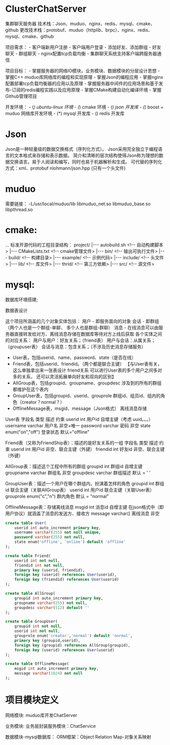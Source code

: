 # ClusterChatServer
集群聊天服务器
技术栈：Json、muduo、nginx、redis、mysql、cmake、github
更改技术栈：protobuf、muduo（httplib、brpc）、nginx、redis、mysql、cmake、github

项目需求：
    - 客户端新用户注册
    - 客户端用户登录
    - 添加好友、添加群组
    - 好友聊天
    - 群组聊天
    - nginx配置tcp负载均衡
    - 集群聊天系统支持客户端跨服务器通信

项目目标：
    - 掌握服务器的网络IO模块，业务模块、数据模块的分层设计思想
    - 掌握C++ muduo库网络库的编程和实现原理
    - 掌握Json的编程应用
    - 掌握nginx配置部署tcp负载均衡器的应用以及原理
    - 掌握服务器中间件的应用场景和基于发布-订阅的redis编程实践以及应用原理
    - 掌握CMake构建自动化编译环境
    - 掌握Github管理项目

开发环境：
    - (*) ubuntu-linux 环境
    - (*) cmake 环境
    - (*) json 开发库
    - (*) boost + muduo 网络库开发环境
    - (*) mysql 开发库
    - () redis 开发库

# Json
Json是一种轻量级的数据交换格式（序列化方式）。
Json采用完全独立于编程语言的文本格式来存储和表示数据。
简介和清晰的层次结构使得Json称为理想的数据交换语言。易于人阅读和编写，同时也易于机器解析和生成。
可代替的序列化方式：xml、protobuf
nlohmann/json.hpp (只有一个头文件)


# muduo
需要链接：
-L/usr/local/muduo/lib
libmuduo_net.so libmuduo_base.so libpthread.so

# cmake:
...
标准开源代码的工程目录结构：
project/
  |--- autobuild.sh         <!-- 自动构建脚本>
  |--- CMakeLists.txt       <!-- cmake管理文件>
  |--- bin/                 <!-- 输出可执行文件>
  |--- build/               <!-- 构建目录>
  |--- example/             <!-- 示例代码>
  |--- include/             <!-- 头文件>
  |--- lib/                 <!-- 库文件>
        |--- thrid/         <!-- 第三方依赖>
  |--- src/                 <!-- 源文件>

# mysql:
数据库环境搭建;

数据表设计

这个项目所涵盖的几个对象实体包括：
    用户 - 即服务面向的对象
    会话 - 即群组（两个人也是一个群组-单聊、 多个人也是群组-群聊）
    消息 - 在线消息可以由服务器直接转发给对方、离线消息存储在数据库等待对方上线后获取
各个实体之间的对应关系：
    用户与用户：好友关系；（friend表）
    用户与会话：从属关系；（groupuser表）
    会话与消息：包含关系；（不涉及历史消息存储服务）

- User表，包括userid、name、password、state（是否在线）
- Friend表，包括userid、friendid。（两个都是联合主键）
    【与User表有关，这么单独拿出来一张表设计 friend关系 可以进行User表的多个用户之间多对多的关系， 还可以灵活拓展单向好友和双向的区别】
- AllGroup表，包括groupid、groupname、groupdesc
    涉及到的所有的群组都维护在这个表内
- GroupUser表，包括groupid、userid、grouprole
    群组id、组员id、组内的角色（creator？normal？）
- OfflineMessage表，msgid、message（Json格式）
    离线消息存储

User表
    字段名      类型             描述            约束
    userid      int             用户id          自增主键（考虑 uuid。。。）
    username  varchar           用户名          非空+唯一
    password  varchar           密码            非空
    state     enum("on","off")  登录状态        默认="offline"

Friend表（又称为FriendShip表）：描述的是好友关系的一组
    字段名      类型         描述                约束
    userid      int         用户id      非空、联合主键（外键）
    friendid    int         好友id      非空、联合主键（外键）

AllGroup表：描述这个工程中所有的群组
    groupid     int         群组id              自增主键
    groupname   varchar     群组名              非空
    groupdesc   varchar     群组描述             默认 = ' '

GroupUser表：描述一个用户在哪个群组内，扮演着怎样的角色
    groupid     int             群组id              联合主键（关联AllGroup表）
    userid      int             用户id              联合主键（关联User表）
    grouprole   enum("c","n")   群内角色            默认 = "normal"         

OfflineMessage表：存储离线消息
    msgid       int         消息id              自增主键
    <!-- userid      int         接收用户的id        联合主键 --> 在json格式中（即用户协议）就涵盖了消息的发送方、接收方
    message     varchar()   离线消息             非空



```sql
create table User(
    userid int auto_increment primary key,
    username varchar(255) not null unique,
    password varchar(255) not null,
    state enum('offline', 'online') default 'offline'
);

create table Friend(
    userid int not null,
    friendid int not null,
    primary key (userid, friendid),
    foreign key (userid) references User(userid),
    foreign key (friendid) references User(userid)
);

create table AllGroup(
    groupid int auto_increment primary key,
    groupname varchar(255) not null,
    groupdesc varchar(512) default ''
);

create table GroupUser(
    groupid int not null,
    userid int not null,
    grouprole enum('creator','normal') default 'normal',
    primary key (groupid,userid),
    foreign key (groupid) references AllGroup(groupid),
    foreign key (userid) references User(userid)
);

create table OfflineMessage(
    msgid int auto_increment primary key,
    message varchar(1024) not null
);

```



# 项目模块定义
网络模块: muduo库开发ChatServer

业务模块: 业务层封装服务模块：ChatService

数据模块-mysql数据库：
    ORM框架：Object Relation Map-对象关系映射

<!-- 客户端：MVC: Model - View - Control -->